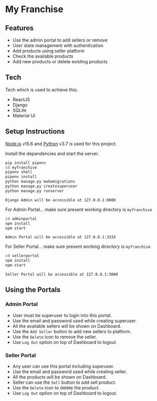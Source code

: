 # My Franchise


## Features

- Use the admin portal to add sellers or remove
- User state management with authentication
- Add products using seller platform
- Check the available products
- Add new products or delete existing products


## Tech

Tech which is used to achieve this:

- ReactJS 
- Django
- SQLite
- Material UI



## Setup Instructions

[Node.js](https://nodejs.org/) v15.6 and [Python](https://https://www.python.org//) v3.7 is used for this project.

Install the dependencies and start the server.

```sh
pip install pipenv
cd myfranchise
pipenv shell
pipenv install
python manage.py makemigrations
python manage.py createsuperuser
python manage.py runserver
```
`Django Admin will be accessible at 127.0.0.1:8000`

For Admin Portal...
make sure present working directory is `myfranchise`
```sh
cd adminportal
npm install
npm start
```
`Admin Portal will be accessible at 127.0.0.1:3333`

For Seller Portal...
make sure present working directory is `myfranchise`
```sh
cd sellerportal
npm install
npm start
```
`Seller Portal will be accessible at 127.0.0.1:3000`

## Using the Portals

### Admin Portal

- User must be superuser to login into this portal.
- Use the email and password used while creating superuser.
- All the available sellers will be shown on Dashboard.
- Use the `Add Seller` button to add new sellers to platform.
- Use the `Delete` icon to remove the seller.
- Use `Log Out` option on top of Dashboard to logout.

### Seller Portal

- Any user can use this portal including superuser.
- Use the email and password used while creating seller.
- All the products will be shown on Dashboard.
- Seller can use the `Sell` button to add sell product.
- Use the `Delete` icon to delete the product.
- Use `Log Out` option on top of Dashboard to logout.

